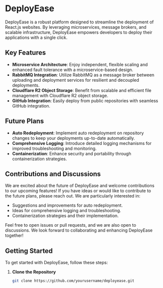 # DeployEase

DeployEase is a robust platform designed to streamline the deployment of React.js websites. By leveraging microservices, message brokers, and scalable infrastructure, DeployEase empowers developers to deploy their applications with a single click.

## Key Features

- **Microservice Architecture**: Enjoy independent, flexible scaling and enhanced fault tolerance with a microservice-based design.
- **RabbitMQ Integration**: Utilize RabbitMQ as a message broker between uploading and deployment services for resilient and decoupled deployments.
- **Cloudflare R2 Object Storage**: Benefit from scalable and efficient file management with Cloudflare R2 object storage.
- **GitHub Integration**: Easily deploy from public repositories with seamless GitHub integration.

## Future Plans

- **Auto Redeployment**: Implement auto redeployment on repository changes to keep your deployments up-to-date automatically.
- **Comprehensive Logging**: Introduce detailed logging mechanisms for improved troubleshooting and monitoring.
- **Containerization**: Enhance security and portability through containerization strategies.

## Contributions and Discussions

We are excited about the future of DeployEase and welcome contributions to our upcoming features! If you have ideas or would like to contribute to the future plans, please reach out. We are particularly interested in:

- Suggestions and improvements for auto redeployment.
- Ideas for comprehensive logging and troubleshooting.
- Containerization strategies and their implementation.

Feel free to open issues or pull requests, and we are also open to discussions. We look forward to collaborating and enhancing DeployEase together!

## Getting Started

To get started with DeployEase, follow these steps:

1. **Clone the Repository**
   ```bash
   git clone https://github.com/yourusername/deployease.git
